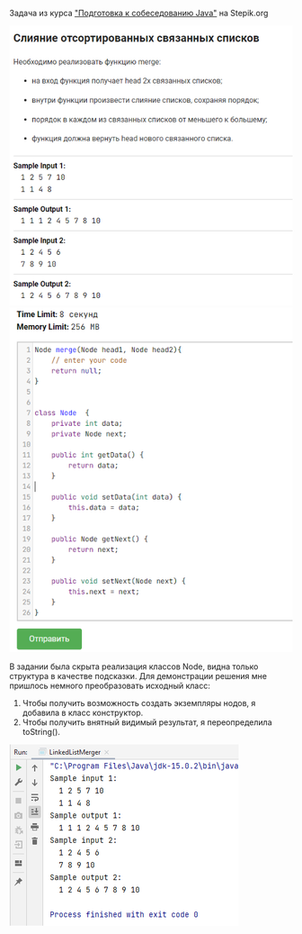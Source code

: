 <p>Задача из курса <a href="https://stepik.org/course/56704">"Подготовка к собеседованию Java"</a> на Stepik.org</p>

![img.png](img.png)
![img_1.png](img_1.png)

<p>В задании была скрыта реализация классов Node, видна только структура в качестве подсказки. Для демонстрации решения
мне пришлось немного преобразовать исходный класс:</p>
<ol>
    <li>Чтобы получить возможность создать экземпляры нодов, я добавила в класс конструктор.</li>
    <li>Чтобы получить внятный видимый результат, я переопределила toString().</li>
</ol>

![img_2.png](img_2.png)